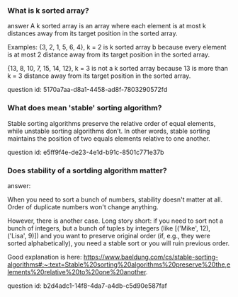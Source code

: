 ### What is k sorted array?

answer
A k sorted array is an array where each element is at most k distances away from its target position in the sorted array. 

Examples:
{3, 2, 1, 5, 6, 4}, k = 2 is k sorted array b because every element is at most 2 distance away
from its target position in the sorted array.

{13, 8, 10, 7, 15, 14, 12}, k = 3 is not a k sorted array because 13 is more than k = 3 distance away
from its target position in the sorted array. 

question id: 5170a7aa-d8a1-4458-ad8f-7803290572fd


### What does mean 'stable' sorting algorithm?

Stable sorting algorithms preserve the relative order of equal elements, 
while unstable sorting algorithms don’t. In other words, stable sorting 
maintains the position of two equals elements relative to one another.

question id: e5ff9f4e-de23-4e1d-b91c-8501c771e37b


### Does stability of a sortding algorithm matter?

answer:

When you need to sort a bunch of numbers, stability doesn't matter at all.
Order of duplicate numbers won't change anything.

However, there is another case. 
Long story short: if you need to sort not a bunch of integers,
but a bunch of tuples by integers (like [('Mike', 12), ('Lisa', 9)]) and you want to preserve
original order (if, e.g., they were sorted alphabetically), you need a stable sort or you
will ruin previous order.

Good explanation is here:
https://www.baeldung.com/cs/stable-sorting-algorithms#:~:text=Stable%20sorting%20algorithms%20preserve%20the,elements%20relative%20to%20one%20another.

question id: b2d4adc1-14f8-4da7-a4db-c5d90e587faf

